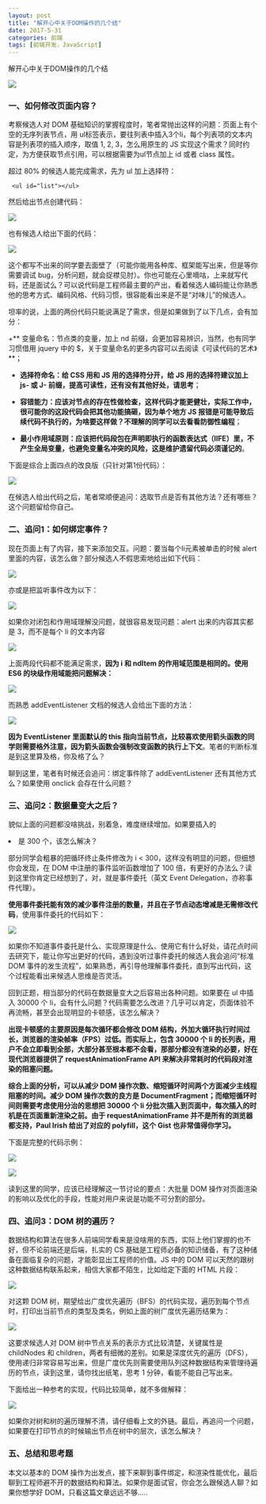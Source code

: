 ```yaml
---
layout: post
title: "解开心中关于DOM操作的几个结"
date: 2017-5-31
categories: 前端
tags: [前端开发，JavaScript]
---
```


解开心中关于DOM操作的几个结

<!-- more -->

![](http://oq2sjn05e.bkt.clouddn.com/2017-5-31-FEW-JavaScript%20dom%20operation%20-1.jpg)

### 一、如何修改页面内容？

考察候选人对 DOM 基础知识的掌握程度时，笔者常抛出这样的问题：页面上有个空的无序列表节点，用 ul标签表示，要往列表中插入3个li，每个列表项的文本内容是列表项的插入顺序，取值 1, 2, 3，怎么用原生的 JS 实现这个需求？同时约定，为方便获取节点引用，可以根据需要为ul节点加上 id 或者 class 属性。

超过 80% 的候选人能完成需求，先为 ul 加上选择符：

     <ul id="list"></ul>

然后给出节点创建代码：

![](http://oq2sjn05e.bkt.clouddn.com/2017-5-31-FEW-JavaScript%20dom%20operation%20-2.png)

也有候选人给出下面的代码：

![](http://oq2sjn05e.bkt.clouddn.com/2017-5-31-FEW-JavaScript%20dom%20operation%20-3.png)

这个都写不出来的同学要去面壁了（可能你能用各种库、框架能写出来，但是等你需要调试 bug，分析问题，就会捉襟见肘）。你也可能在心里嘀咕，上来就写代码，还是面试么？可以说代码是工程师最主要的产出，看着候选人编码能让你熟悉他的思考方式、编码风格、代码习惯，很容能看出来是不是“对味儿”的候选人。

坦率的说，上面的两份代码只能说满足了需求，但是如果做到了以下几点，会有加分：

+** 变量命名：节点类的变量，加上 nd 前缀，会更加容易辨识，当然，也有同学习惯借用 jquery 中的 $，关于变量命名的更多内容可以去阅读《可读代码的艺术》**；

+ **选择符命名：给 CSS 用和 JS 用的选择符分开，给 JS 用的选择符建议加上 js- 或 J- 前缀，提高可读性，还有没有其他好处，请思考**；

+ **容错能力：应该对节点的存在性做检查，这样代码才能更健壮，实际工作中，很可能你的这段代码会把其他功能搞砸，因为单个地方 JS 报错是可能导致后续代码不执行的，为啥要这样做？不理解的同学可以去看看防御性编程**；

+ **最小作用域原则：应该把代码段包在声明即执行的函数表达式（IIFE）里，不产生全局变量，也避免变量名冲突的风险，这是维护遗留代码必须谨记的**。

下面是综合上面四点的改良版（只针对第1份代码）：

![](http://oq2sjn05e.bkt.clouddn.com/2017-5-31-FEW-JavaScript%20dom%20operation%20-4.png)

在候选人给出代码之后，笔者常顺便追问：选取节点是否有其他方法？还有哪些？这个问题留给你自己。

### 二、追问1：如何绑定事件？

现在页面上有了内容，接下来添加交互。问题：要当每个li元素被单击的时候 alert 里面的内容，该怎么做？部分候选人不假思索地给出如下代码：

![](http://oq2sjn05e.bkt.clouddn.com/2017-5-31-FEW-JavaScript%20dom%20operation%20-5.png)

亦或是把监听事件改为以下：

![](http://oq2sjn05e.bkt.clouddn.com/2017-5-31-FEW-JavaScript%20dom%20operation%20-6.png)

如果你对闭包和作用域理解没问题，就很容易发现问题：alert 出来的内容其实都是 3，而不是每个 li 的文本内容

![](http://oq2sjn05e.bkt.clouddn.com/2017-5-31-FEW-JavaScript%20dom%20operation%20-7.png)

上面两段代码都不能满足需求，**因为 i 和 ndItem 的作用域范围是相同的。使用 ES6 的块级作用域能把问题解决：**

![](http://oq2sjn05e.bkt.clouddn.com/2017-5-31-FEW-JavaScript%20dom%20operation%20-8.png)

而熟悉 addEventListener 文档的候选人会给出下面的方法：

![](http://oq2sjn05e.bkt.clouddn.com/2017-5-31-FEW-JavaScript%20dom%20operation%20-9.png)

**因为 EventListener 里面默认的 this 指向当前节点，比较喜欢使用箭头函数的同学则需要格外注意，因为箭头函数会强制改变函数的执行上下文**。笔者的判断标准是到这里算及格，你及格了么？

聊到这里，笔者有时候还会追问：绑定事件除了 addEventListener 还有其他方式么？如果使用 onclick 会存在什么问题？

### 三、追问2：数据量变大之后？

貌似上面的问题都没啥挑战，别着急，难度继续增加。如果要插入的 <li> 是 300 个，该怎么解决？

部分同学会粗暴的把循环终止条件修改为 i < 300，这样没有明显的问题，但细想你会发现，在 DOM 中注册的事件监听函数增加了 100 倍，有更好的办法么？读到这里你肯定已经想到了，对，就是事件委托（英文 Event Delegation，亦称事件代理）。

**使用事件委托能有效的减少事件注册的数量，并且在子节点动态增减是无需修改代码**，使用事件委托的代码如下：

![](http://oq2sjn05e.bkt.clouddn.com/2017-5-31-FEW-JavaScript%20dom%20operation%20-10.png)

如果你不知道事件委托是什么、实现原理是什么、使用它有什么好处，请花点时间去研究下，能让你写出更好的代码，遇到没听过事件委托的候选人我会追问“标准 DOM 事件的发生流程”，如果熟悉，再引导他理解事件委托，直到写出代码，这个过程能看出来候选人思维是否灵活。

回到正题，相当部分的代码在数据量变大之后容易出各种问题。如果要在 ul 中插入 30000 个 li，会有什么问题？代码需要怎么改进？几乎可以肯定，页面体验不再流畅，甚至会出现明显的卡顿感，该怎么解决？

**出现卡顿感的主要原因是每次循环都会修改 DOM 结构，外加大循环执行时间过长，浏览器的渲染帧率（FPS）过低。而实际上，包含 30000 个 li 的长列表，用户不会立即看到全部，大部分甚至根本都不会看，那部分都没有渲染的必要，好在现代浏览器提供了 requestAnimationFrame API 来解决非常耗时的代码段对渲染的阻塞问题。**

**综合上面的分析，可以从减少 DOM 操作次数、缩短循环时间两个方面减少主线程阻塞的时间。减少 DOM 操作次数的良方是 DocumentFragment；而缩短循环时间则需要考虑使用分治的思想把 30000 个 li 分批次插入到页面中，每次插入的时机是在页面重新渲染之前。由于 requestAnimationFrame 并不是所有的浏览器都支持，Paul Irish 给出了对应的 polyfill，这个 Gist 也非常值得你学习。**

下面是完整的代码示例：

![](http://oq2sjn05e.bkt.clouddn.com/2017-5-31-FEW-JavaScript%20dom%20operation%20-11.png)

![](http://oq2sjn05e.bkt.clouddn.com/2017-5-31-FEW-JavaScript%20dom%20operation%20-12.png)

读到这里的同学，应该已经理解这一节讨论的要点：大批量 DOM 操作对页面渲染的影响以及优化的手段，性能对用户来说是功能不可分割的部分。

### 四、追问3：DOM 树的遍历？

数据结构和算法在很多人前端同学看来是没啥用的东西，实际上他们掌握的也不好，但不论前端还是后端，扎实的 CS 基础是工程师必备的知识储备，有了这种储备在面临复杂的问题，才能彰显出工程师的价值。JS 中的 DOM 可以天然的跟树这种数据结构联系起来，相信大家都不陌生，比如给定下面的 HTML 片段：

![](http://oq2sjn05e.bkt.clouddn.com/2017-5-31-FEW-JavaScript%20dom%20operation%20-13.png)

对这颗 DOM 树，期望给出广度优先遍历（BFS）的代码实现，遍历到每个节点时，打印出当前节点的类型及类名，例如上面的树广度优先遍历结果为：

![](http://oq2sjn05e.bkt.clouddn.com/2017-5-31-FEW-JavaScript%20dom%20operation%20-14.png)

这要求候选人对 DOM 树中节点关系的表示方式比较清楚，关键属性是 childNodes 和 children，两者有细微的差别。如果是深度优先的遍历（DFS），使用递归非常容易写出来，但是广度优先则需要使用队列这种数据结构来管理待遍历的节点，读到这里，请你找出纸笔，思考 1 分钟，看能不能自己写出来。

下面给出一种参考的实现，代码比较简单，就不多做解释：

![](http://oq2sjn05e.bkt.clouddn.com/2017-5-31-FEW-JavaScript%20dom%20operation%20-15.png)

如果你对树和树的遍历理解不清，请仔细看上文的外链。最后，再追问一个问题，如果要在打印节点的时候输出节点在树中的层次，该怎么解决？

### 五、总结和思考题

本文以基本的 DOM 操作为出发点，接下来聊到事件绑定，和渲染性能优化，最后聊到工程师避不开的数据结构和算法。如果你是面试官，你会怎么跟候选人聊？如果你想学好 DOM，只看这篇文章远远不够.....